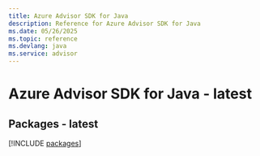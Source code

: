 ```yaml
---
title: Azure Advisor SDK for Java
description: Reference for Azure Advisor SDK for Java
ms.date: 05/26/2025
ms.topic: reference
ms.devlang: java
ms.service: advisor
---
```

# Azure Advisor SDK for Java - latest
## Packages - latest
[!INCLUDE [packages](advisor-index.md)]